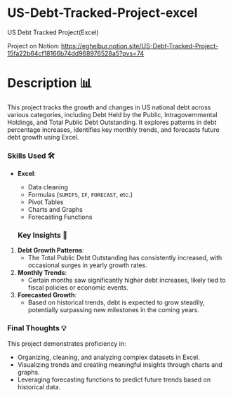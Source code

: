 # US-Debt-Tracked-Project-excel
US Debt Tracked Project(Excel)

Project on Notion: https://eghelbur.notion.site/US-Debt-Tracked-Project-15fa22b64cf18166b74dd968976528a5?pvs=74

# **Description** 📊

This project tracks the growth and changes in US national debt across various categories, including Debt Held by the Public, Intragovernmental Holdings, and Total Public Debt Outstanding. It explores patterns in debt percentage increases, identifies key monthly trends, and forecasts future debt growth using Excel.

### **Skills Used** 🛠️

- **Excel**:
    - Data cleaning
    - Formulas (`SUMIFS`, `IF`, `FORECAST`, etc.)
    - Pivot Tables
    - Charts and Graphs
    - Forecasting Functions
 
  ### **Key Insights** 🧠

1. **Debt Growth Patterns**:
    - The Total Public Debt Outstanding has consistently increased, with occasional surges in yearly growth rates.
2. **Monthly Trends**:
    - Certain months saw significantly higher debt increases, likely tied to fiscal policies or economic events.
3. **Forecasted Growth**:
    - Based on historical trends, debt is expected to grow steadily, potentially surpassing new milestones in the coming years.

### **Final Thoughts** 💡

This project demonstrates proficiency in:

- Organizing, cleaning, and analyzing complex datasets in Excel.
- Visualizing trends and creating meaningful insights through charts and graphs.
- Leveraging forecasting functions to predict future trends based on historical data.
